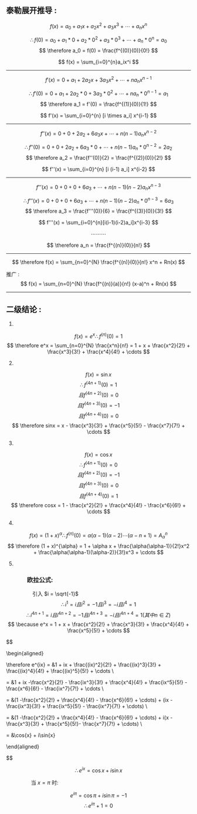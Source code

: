 ## 泰勒展开推导 : 

$$ f(x) = a_0 + a_1x + a_2x^2 + a_3x^3 + \cdots + a_nx^n $$

$$ \therefore f(0) = a_0 + a_1*0 + a_2*0^2 + a_3*0^3 + \cdots + a_n*0^n = a_0 $$
$$ \therefore a_0 = f(0) = \frac{f^{(0)}(0)}{0!} $$

$$ f(x) = \sum_{i=0}^{n}a_ix^i $$

----

$$ f'(x) = 0 + a_1 + 2a_2x + 3a_3x^2 + \cdots + na_nx^{n-1} $$

$$ \therefore f'(0) = 0 + a_1 + 2a_2*0 + 3a_3*0^2 + \cdots + na_n*0^{n-1} = a_1 $$
$$ \therefore a_1 = f'(0) = \frac{f^{(1)}(0)}{1!} $$

$$ f'(x) = \sum_{i=0}^{n} [i \times a_i]  x^{i-1} $$

----

$$ f''(x) = 0 + 0 + 2a_2 + 6a_3x + \cdots + n(n-1)a_nx^{n-2} $$

$$ \therefore f''(0) = 0 + 0 + 2a_2 + 6a_3*0 + \cdots + n(n-1)a_n*0^{n-2} = 2a_2 $$
$$ \therefore a_2 = \frac{f''(0)}{2} = \frac{f^{(2)}(0)}{2!} $$

$$ f''(x) = \sum_{i=0}^{n} [i  (i-1)  a_i] x^{i-2} $$

----

$$ f'''(x) = 0 + 0 + 0 + 6a_3 + \cdots + n(n-1)(n-2)a_nx^{n-3} $$

$$ \therefore f'''(x) = 0 + 0 + 0 + 6a_3 + \cdots + n(n-1)(n-2)a_n*0^{n-3} = 6a_3 $$
$$ \therefore a_3 = \frac{f'''(0)}{6} = \frac{f^{(3)}(0)}{3!} $$

$$ f'''(x) = \sum_{i=0}^{n}[i(i-1)(i-2)a_i]x^{i-3} $$



$$ \cdots \cdots \cdots $$



$$ \therefore a_n = \frac{f^{(n)}(0)}{n!} $$

----

$$ \therefore f(x) = \sum_{n=0}^{N} \frac{f^{(n)}(0)}{n!}     x^n + Rn(x) $$

推广 :
$$ f(x) = \sum_{n=0}^{N} \frac{f^{(n)}(a)}{n!} (x-a)^n + Rn(x) $$

----

## 二级结论 :

1.
$$ f(x) = e^x \therefore f^{(n)}(0) = 1$$
$$ \therefore e^x = \sum_{n=0}^{N} \frac{x^n}{n!} = 1 + x + \frac{x^2}{2!} + \frac{x^3}{3!} + \frac{x^4}{4!} + \cdots $$

2.
$$ f(x) = \sin{x} $$ 
$$  \therefore f^{(4n+1)}(0) = 1 $$ 
$$ 且 f^{(4n+2)}(0) = 0 $$
$$ 且 f^{(4n+3)}(0) = -1 $$
$$ 且 f^{(4n+4)}(0) = 0 $$
$$ \therefore sinx = x - \frac{x^3}{3!} + \frac{x^5}{5!} - \frac{x^7}{7!} + \cdots $$

3.
$$ f(x) = \cos{x} $$
$$  \therefore f^{(4n+1)}(0) = 0 $$ 
$$ 且 f^{(4n+2)}(0) = -1 $$
$$ 且 f^{(4n+3)}(0) = 0 $$
$$ 且 f^{(4n+4)}(0) = 1 $$
$$ \therefore cosx = 1 - \frac{x^2}{2!} + \frac{x^4}{4!} - \frac{x^6}{6!} + \cdots $$

4.
$$ f(x) = (1 + x)^{\alpha}  \therefore f^{(n)}(0) = \alpha (\alpha-1) (\alpha-2) \cdots (\alpha-n+1) = A_{\alpha}^{n} $$
$$ \therefore (1 + x)^{\alpha} = 1 +  \alpha x + \frac{\alpha(\alpha-1)}{2!}x^2 + \frac{\alpha(\alpha-1)(\alpha-2)}{3!}x^3 + \cdots $$

5.
### &emsp; &emsp; &emsp;欧拉公式:

&emsp; &emsp; &emsp; &emsp; 引入 $i = \sqrt{-1}$
$$ \therefore i^1 = i 且 i^2 = -1 且 i^3 = -i 且 i^4 = 1 $$
$$ \therefore i^{4n+1} = i 且 i^{4n+2} = -1 且 i^{4n+3} = -i 且 i^{4n+4} = 1 (其中 n \in Z)$$
$$ \because e^x = 1 + x + \frac{x^2}{2!} + \frac{x^3}{3!} + \frac{x^4}{4!} + \frac{x^5}{5!} + \cdots $$

$$

\begin{aligned}
 
\therefore 
 e^{ix} = &1 + ix + \frac{(ix)^2}{2!} + \frac{(ix)^3}{3!} + \frac{(ix)^4}{4!} + \frac{(ix)^5}{5!} + \cdots \\

 = &1 + ix -\frac{x^2}{2!} - \frac{ix^3}{3!} + \frac{x^4}{4!} + \frac{ix^5}{5!} - \frac{x^6}{6!} - \frac{ix^7}{7!} + \cdots \\

 = &(1 -\frac{x^2}{2!} + \frac{x^4}{4!} - \frac{x^6}{6!} + \cdots) + (ix - \frac{ix^3}{3!} + \frac{ix^5}{5!} - \frac{ix^7}{7!} + \cdots) \\
 
 = &(1 -\frac{x^2}{2!} + \frac{x^4}{4!} - \frac{x^6}{6!} + \cdots) + i(x - \frac{x^3}{3!} + \frac{x^5}{5!}- \frac{x^7}{7!} + \cdots) \\

 = &\cos{x} + i\sin{x} 

\end{aligned}

$$

$$ \therefore e^{ix} = \cos{x} + i\sin{x} $$

&emsp; &emsp; &emsp; &emsp;当 $x = \pi$ 时:

$$ e^{i\pi} = \cos{\pi} + i\sin{\pi} = -1 $$
$$ \therefore e^{i\pi} + 1 = 0 $$